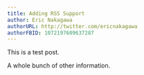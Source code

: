 ```yaml
---
title: Adding RSS Support
author: Eric Nakagawa
authorURL: http://twitter.com/ericnakagawa
authorFBID: 1072197609637287
---
```


This is a test post.

A whole bunch of other information.
